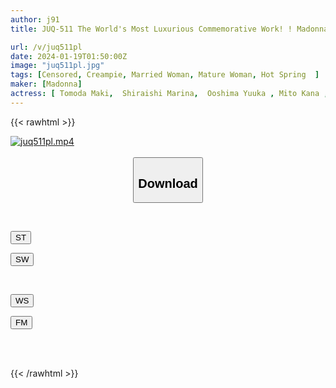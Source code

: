 ```yaml
---
author: j91
title: JUQ-511 The World's Most Luxurious Commemorative Work! ! Madonna 20th Anniversary - Touching And Climax Finale - Steamy Creampie Unlimited First-ever ALL Exclusive Bus Tour! ! Part 2 ~ The Grand Competition 'banquet' Isn't Over Yet! ! A Huge Orgy With Unlimited Creampie! ! ～

url: /v/juq511pl
date: 2024-01-19T01:50:00Z
image: "juq511pl.jpg"
tags: [Censored, Creampie, Married Woman, Mature Woman, Hot Spring	]
maker: [Madonna]
actress: [ Tomoda Maki,  Shiraishi Marina,  Ooshima Yuuka , Mito Kana , Takeuchi Yuuki , Kinoshita Ririko , Ayumi Ryou , Tada Yuka , Hayama Sayuri , Okimiya Nami ]
---
```



{{< rawhtml >}}

<div class="video" data-videoid="gPBPdlLlL0hvrk">
    <a href="javascript:;">
        <img src="/v/juq511pl/juq511pl.jpg" width="WIDTH" height="HEIGHT" alt="juq511pl.mp4" loading="lazy">
    </a>
</div>

<script type="text/javascript" src="https://j91.asia/asset/on-demand-st.js"></script>

<br>
  <link rel="stylesheet" href="https://j91.asia/asset/bs5.css">
  
  <center>
  <button class="btn btn-primary" type="button" data-bs-toggle="collapse" data-bs-target=".multi-collapse" aria-expanded="false" aria-controls="multiCollapseExample1 multiCollapseExample2"><h2>Download</h2></button></center>
</p>
<div class="row">
  <div class="col">
    <div class="collapse multi-collapse" id="multiCollapseExample1">
      <div class="card card-body">
	      	      <br>
<div class="buttons">  
<p><a href="https://streamtape.to/v/gPBPdlLlL0hvrk" target="_blank"><button class="btn-hover color-3"><i class="fa fa-download"></i> ST</button></a></p>
<p><a href="https://flaswish.com/jhk976vbtauh" target="_blank"><button class="btn-hover color-2"><i class="fa fa-download"></i> SW</button></a></p></div>
    </div>
  </div>
</div>
  <div class="col">
    <div class="collapse multi-collapse" id="multiCollapseExample2">
      <div class="card card-body">
	      <br>
<div class="buttons">
<p><a href="https://wolfstream.tv/k3eq7v5nddkg/JUQ-511.mp4.html" target="_blank"><button class="btn-hover color-9"><i class="fa fa-download"></i> WS</button></a></p>
<p><a href="https://filemoon.sx/d/lqkh5xxt0mi6" target="_blank"><button class="btn-hover color-8"><i class="fa fa-download"></i> FM</button></a></p></div>
<br><br>
      </div>
    </div>
  </div>
</div>

{{< /rawhtml >}}